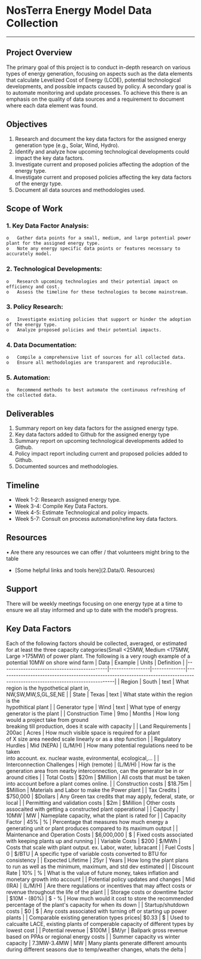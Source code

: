 # NosTerra Energy Model Data Collection
________________________________________
## Project Overview
The primary goal of this project is to conduct in-depth research on various types of energy generation, focusing on aspects such as the data elements that calculate Levelized Cost of Energy (LCOE), potential technological developments, and possible impacts caused by policy. A secondary goal is to automate monitoring and update processes. To achieve this there is an emphasis on the quality of data sources and a requirement to document where each data element was found.
## Objectives
  1.	Research and document the key data factors for the assigned energy generation type (e.g., Solar, Wind, Hydro).
  2.	Identify and analyze how upcoming technological developments could impact the key data factors.
  3.	Investigate current and proposed policies affecting the adoption of the energy type.
  4.	Investigate current and proposed policies affecting the key data factors of the energy type.
  5.	Document all data sources and methodologies used.
## Scope of Work
  ### 1.	Key Data Factor Analysis:
	o	Gather data points for a small, medium, and large potential power plant for the assigned energy type.
	o	Note any energy specific data points or features necessary to accurately model.
  ### 2.	Technological Developments:
	o	Research upcoming technologies and their potential impact on efficiency and cost.
	o	Assess the timeline for these technologies to become mainstream.
  ### 3.	Policy Research:
	o	Investigate existing policies that support or hinder the adoption of the energy type.
 	o	Analyze proposed policies and their potential impacts.
  ### 4.	Data Documentation:
	o	Compile a comprehensive list of sources for all collected data.
	o	Ensure all methodologies are transparent and reproducible.
  ### 5.	Automation:
	o	Recommend methods to best automate the continuous refreshing of the collected data.
## Deliverables
  1.	Summary report on key data factors for the assigned energy type.
  2.	Key data factors added to Github for the assigned energy type
  3.	Summary report on upcoming technological developments added to Github.
  4.	Policy impact report including current and proposed policies added to Github.
  5.	Documented sources and methodologies.
## Timeline
  - Week 1-2: Research assigned energy type.
  - Week 3-4: Compile Key Data Factors.
  - Week 4-5: Estimate Technological and policy impacts.
  - Week 5-7: Consult on process automation/refine key data factors.
## Resources
  •	Are there any resources we can offer / that volunteers might bring to the table
  -	[Some helpful links and tools here](2.Data/0. Resources)
## Support 
There will be weekly meetings focusing on one energy type at a time to ensure we all stay informed and up to date with the model’s progress. 
## Key Data Factors
Each of the following factors should be collected, averaged, or estimated for at least the three capacity categories(Small <25MW, Medium <175MW, Large >175MW) of power plant.
The following is a very rough example of a potential 10MW on shore wind farm
| Data                                       | Example         | Units        | Definition														|
|--------------------------------------------|-----------------|--------------|------------------------------------------------------------------------------------------------------------------------------|
| Region				     | South	       | text	      | What region is the hypothetical plant in, <br>NW,SW,MW,S,GL,SE,NE 								|
| State                                      | Texas           | text	      | What state within the region is the <br>hypothitical plant									|
| Generator type                             | Wind            | text	      | What type of energy generator is the plant											|
| Construction Time                          | 9mo             | Months       | How long would a project take from ground <br>breaking till production, does it scale with capacity				|
| Land Requirements                          | 200ac           | Acres        | How much visible space is required for a plant <br>of X size area needed scale linearly or as a step function	|
| Regulatory Hurdles                         | Mid (NEPA)      | (L/M/H)      | How many potential regulations need to be taken <br>into account. ex. nuclear waste, evironmental, ecological,...	|
| Interconnection Challenges                 | High (remote)   | (L/M/H)      | How far is the generation area from nearby interconnection, can the generator be in or around cities			|
| Total Costs                                | $20m            | $Million     | All costs that must be taken into account before a plant comes online.							|
| Construction costs			     | $18.75m	       | $Million     | Materials and Labor to make the Power plant										|
| Tax Credits				     | $750,000	       | $Dollars     | Any Green tax credits that may apply, federal, state, or local								|
| Permitting and validation costs	     | $2m	       | $Million     | Other costs assocaited with getting a constructed plant opperational							|
| Capacity                                   | 10MW            | MW           | Nameplate capacity, what the plant is rated for 									|
| Capacity Factor                            | 45%             | %            | Percentage that measures how much energy a generating unit or plant produces compared to its maximum output		|
| Maintenance and Operation Costs 	     | $6,000,000      | $            | Fixed costs associated with keeping plants up and running								|
| Variable Costs 			     | $200            | $/MWh        | Costs that scale with plant output. ex. Labor, water, lubracant								|
| Fuel Costs			             | 0               | $/BTU        | A specific type of variable costs converted to BTU for consistency							|
| Expected Lifetime 			     | 25yr            | Years        | How long the plant plans to run as well as the minimum, maximum, and std dev estimated					|
| Discount Rate                              | 10%             | %            | What is the value of future money, takes inflation and monetary growth into account					|
| Potential policy updates and changes       | Mid (IRA)       | (L/M/H)      | Are there regulations or incentives that may affect costs or revenue throughout the life of the plant			|
| Storage costs or downtime factor           | $10M - (80%)    | $ - %        | How much would it cost to store the recommended percentage of the plant's capacity for when its down			|
| Startup/shutdown costs                     | $0              | $            | Any costs associated with turning off or starting up power plants							|
| Comparable existing generation types prices| $0.33           | $            | Used to calcualte LACE, existing plants of comperable capacity of different types by lowest cost			|
| Potential revenue                          | $100M           | $M/yr        | Ballpark gross revenue based on PPAs or regional energy costs								|
| Summer capacity vs winter capacity         | 7.3MW-3.4MW     | MW           | Many plants generate different amounts during different seasons due to temp/weather changes, whats the delta		|


